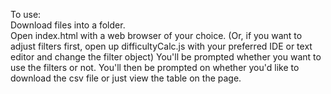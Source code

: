 To use:  
Download files into a folder.  
Open index.html with a web browser of your choice.
(Or, if you want to adjust filters first, open up difficultyCalc.js with your preferred IDE or text editor and change the filter object)
You'll be prompted whether you want to use the filters or not.
You'll then be prompted on whether you'd like to download the csv file or just view the table on the page.
